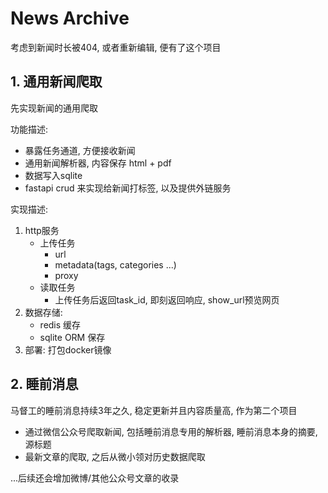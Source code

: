 # News Archive

考虑到新闻时长被404, 或者重新编辑, 便有了这个项目

## 1. 通用新闻爬取

先实现新闻的通用爬取

功能描述:

- 暴露任务通道, 方便接收新闻
- 通用新闻解析器, 内容保存 html + pdf
- 数据写入sqlite
- fastapi crud 来实现给新闻打标签, 以及提供外链服务

实现描述:

1. http服务
    - 上传任务
        - url
        - metadata(tags, categories ...)
        - proxy
    - 读取任务
        - 上传任务后返回task_id, 即刻返回响应, show_url预览网页
2. 数据存储:
    - redis 缓存
    - sqlite ORM 保存
3. 部署: 打包docker镜像

## 2. 睡前消息

马督工的睡前消息持续3年之久, 稳定更新并且内容质量高, 作为第二个项目

- 通过微信公众号爬取新闻, 包括睡前消息专用的解析器, 睡前消息本身的摘要, 源标题
- 最新文章的爬取, 之后从微小领对历史数据爬取

...后续还会增加微博/其他公众号文章的收录
